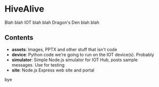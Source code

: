 # HiveAlive
Blah blah IOT blah blah Dragon's Den blah blah

## Contents
- **assets**: Images, PPTX and other stuff that isn't code
- **device**: Python code we're going to run on the IOT device(s). Probably 
- **simulator**: Simple Node.js simulator for IOT Hub, posts sample messages. Use for testing
- **site**: Node.js Express web site and portal

bye
